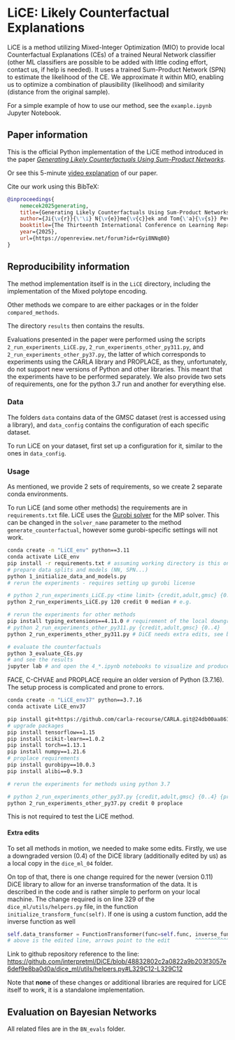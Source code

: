 # LiCE: Likely Counterfactual Explanations

LiCE is a method utilizing Mixed-Integer Optimization (MIO) to provide local Counterfactual Explanations (CEs) of a trained Neural Network classifier (other ML classifiers are possible to be added with little coding effort, contact us, if help is needed).
It uses a trained Sum-Product Network (SPN) to estimate the likelihood of the CE. We approximate it within MIO, enabling us to optimize a combination of plausibility (likelihood) and similarity (distance from the original sample).

For a simple example of how to use our method, see the `example.ipynb` Jupyter Notebook.

## Paper information

This is the official Python implementation of the LiCE method introduced in the paper [_Generating Likely Counterfactuals Using Sum-Product Networks_](https://openreview.net/pdf?id=rGyi8NNqB0).

Or see this 5-minute [video explanation](https://recorder-v3.slideslive.com/?share=98724&s=2b116c67-577b-4c90-90fa-c37550a4c7a1) of our paper.

Cite our work using this BibTeX:

```bibtex
@inproceedings{
    nemecek2025generating,
    title={Generating Likely Counterfactuals Using Sum-Product Networks},
    author={Ji{\v{r}}{\'\i} N{\v{e}}me{\v{c}}ek and Tom{\'a}{\v{s}} Pevn{\'y} and Jakub Mare{\v{c}}ek},
    booktitle={The Thirteenth International Conference on Learning Representations},
    year={2025},
    url={https://openreview.net/forum?id=rGyi8NNqB0}
}
```

## Reproducibility information

The method implementation itself is in the `LiCE` directory, including the implementation of the Mixed polytope encoding.

Other methods we compare to are either packages or in the folder `compared_methods`.

The directory `results` then contains the results.

Evaluations presented in the paper were performed using the scripts `2_run_experiments_LiCE.py`, `2_run_experiments_other_py311.py`, and `2_run_experiments_other_py37.py`, the latter of which corresponds to experiments using the CARLA library and PROPLACE, as they, unfortunately, do not support new versions of Python and other libraries. This meant that the experiments have to be performed separately. We also provide two sets of requirements, one for the python 3.7 run and another for everything else.

### Data

The folders `data` contains data of the GMSC dataset (rest is accessed using a library), and `data_config` contains the configuration of each specific dataset.

To run LiCE on your dataset, first set up a configuration for it, similar to the ones in `data_config`.

### Usage

As mentioned, we provide 2 sets of requirements, so we create 2 separate conda environments.

To run LiCE (and some other methods) the requirements are in `requirements.txt` file.
LiCE uses the [Gurobi solver](http://www.gurobi.com/) for the MIP solver. This can be changed in the `solver_name` parameter to the method `generate_counterfactual`, however some gurobi-specific settings will not work.

```sh
conda create -n "LiCE_env" python==3.11
conda activate LiCE_env
pip install -r requirements.txt # assuming working directory is this one
# prepare data splits and models (NN, SPN...)
python 1_initialize_data_and_models.py
# rerun the experiments - requires setting up gurobi license

# python 2_run_experiments_LiCE.py <time limit> {credit,adult,gmsc} {0..4} {median,quartile,optimize,other}
python 2_run_experiments_LiCE.py 120 credit 0 median # e.g.

# rerun the experiments for other methods
pip install typing_extensions==4.11.0 # requirement of the local downgraded dice version
# python 2_run_experiments_other_py311.py {credit,adult,gmsc} {0..4}
python 2_run_experiments_other_py311.py # DiCE needs extra edits, see below

# evaluate the counterfactuals
python 3_evaluate_CEs.py
# and see the results
jupyter lab # and open the 4_*.ipynb notebooks to visualize and produce tables
```

FACE, C-CHVAE and PROPLACE require an older version of Python (3.7.16). The setup process is complicated and prone to errors.

```sh
conda create -n "LiCE_env37" python==3.7.16
conda activate LiCE_env37

pip install git+https://github.com/carla-recourse/CARLA.git@24db00aa8616eb2faedea0d6edf6e307cee9d192
# upgrade packages
pip install tensorflow==1.15
pip install scikit-learn==1.0.2
pip install torch==1.13.1
pip install numpy==1.21.6
# proplace requirements
pip install gurobipy==10.0.3
pip install alibi==0.9.3

# rerun the experiments for methods using python 3.7

# python 2_run_experiments_other_py37.py {credit,adult,gmsc} {0..4} {proplace,carla}
python 2_run_experiments_other_py37.py credit 0 proplace
```

This is not required to test the LiCE method.

#### Extra edits

To set all methods in motion, we needed to make some edits. Firstly, we use a downgraded version (0.4) of the DiCE library (additionally edited by us) as a local copy in the `dice_ml_04` folder.

On top of that, there is one change required for the newer (version 0.11) DiCE library to allow for an inverse transformation of the data. It is described in the code and is rather simple to perform on your local machine. The change required is on line 329 of the `dice_ml/utils/helpers.py` file, in the function `initialize_transform_func(self)`. If one is using a custom function, add the inverse function as well

```python
self.data_transformer = FunctionTransformer(func=self.func, inverse_func=self.kw_args["inverse_func"], kw_args=self.kw_args, validate=False)
# above is the edited line, arrows point to the edit        ^^^^^^^^^^^^^^^^^^^^^^^^^^^^^^^^^^^^^^^^^^
```

Link to github repository reference to the line: https://github.com/interpretml/DiCE/blob/48832802c2a0822a9b203f3057e6def9e8ba0d0a/dice_ml/utils/helpers.py#L329C12-L329C12

Note that **none** of these changes or additional libraries are required for LiCE itself to work, it is a standalone implementation.

## Evaluation on Bayesian Networks

All related files are in the `BN_evals` folder.
